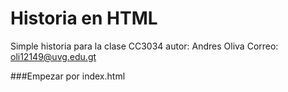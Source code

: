 # Historia en HTML
Simple historia para la clase CC3034
autor: Andres Oliva 
Correo: oli12149@uvg.edu.gt

###Empezar por index.html
